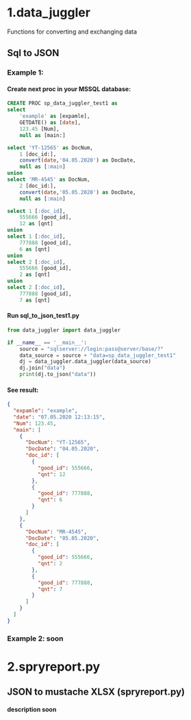 # 1.data_juggler
Functions for converting and exchanging data
## Sql to JSON
### Example 1: 
#### Create next proc in your MSSQL database:
```sql
CREATE PROC sp_data_juggler_test1 as
select 
	'example' as [expamle], 
	GETDATE() as [date], 
	123.45 [Num],
	null as [main:]

select 'YT-12565' as DocNum,
	1 [doc_id:],
	convert(date,'04.05.2020') as DocDate,
	null as [:main]
union
select 'MR-4545' as DocNum,
	2 [doc_id:],
	convert(date,'05.05.2020') as DocDate,
	null as [:main]

select 1 [:doc_id],
	555666 [good_id],
	12 as [qnt]
union
select 1 [:doc_id],
	777888 [good_id],
	6 as [qnt]
union
select 2 [:doc_id],
	555666 [good_id],
	2 as [qnt]
union
select 2 [:doc_id],
	777888 [good_id],
	7 as [qnt]

```
####  Run sql_to_json_test1.py

```python
from data_juggler import data_juggler

if __name__ == '__main__':
    source = "sqlserver://login:pass@server/base/?"
    data_source = source + "data=sp_data_juggler_test1"
    dj = data_juggler.data_juggler(data_source)
    dj.join("data")
    print(dj.to_json("data"))
```

####  See result:
```json
{
  "expamle": "example",
  "date": "07.05.2020 12:13:15",
  "Num": 123.45,
  "main": [
    {
      "DocNum": "YT-12565",
      "DocDate": "04.05.2020",
      "doc_id": [
        {
          "good_id": 555666,
          "qnt": 12
        },
        {
          "good_id": 777888,
          "qnt": 6
        }
      ]
    },
    {
      "DocNum": "MR-4545",
      "DocDate": "05.05.2020",
      "doc_id": [
        {
          "good_id": 555666,
          "qnt": 2
        },
        {
          "good_id": 777888,
          "qnt": 7
        }
      ]
    }
  ]
}
```
### Example 2: soon

# 2.spryreport.py
## JSON to mustache XLSX (spryreport.py)
#### description soon




